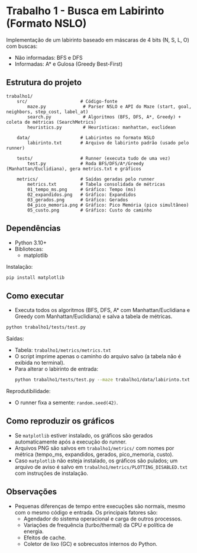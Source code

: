# Trabalho 1 - Busca em Labirinto (Formato NSLO)

Implementação de um labirinto baseado em máscaras de 4 bits (N, S, L, O) com buscas:
- Não informadas: BFS e DFS
- Informadas: A* e Gulosa (Greedy Best-First)

## Estrutura do projeto
```
trabalho1/
	src/                    # Código-fonte
		maze.py              # Parser NSLO e API do Maze (start, goal, neighbors, step_cost, label_at)
		search.py            # Algoritmos (BFS, DFS, A*, Greedy) + coleta de métricas (SearchMetrics)
		heuristics.py        # Heurísticas: manhattan, euclidean

	data/                   # Labirintos no formato NSLO
		labirinto.txt       # Arquivo de labirinto padrão (usado pelo runner)

	tests/                  # Runner (executa tudo de uma vez)
		test.py             # Roda BFS/DFS/A*/Greedy (Manhattan/Euclidiana), gera metrics.txt e gráficos

	metrics/                # Saídas geradas pelo runner
		metrics.txt         # Tabela consolidada de métricas
		01_tempo_ms.png     # Gráfico: Tempo (ms)
		02_expandidos.png   # Gráfico: Expandidos
		03_gerados.png      # Gráfico: Gerados
		04_pico_memoria.png # Gráfico: Pico Memória (pico simultâneo)
		05_custo.png        # Gráfico: Custo do caminho
```

## Dependências
- Python 3.10+
- Bibliotecas:
	- matplotlib

Instalação:
```bash
pip install matplotlib
```

## Como executar
- Executa todos os algoritmos (BFS, DFS, A* com Manhattan/Euclidiana e Greedy com Manhattan/Euclidiana) e salva a tabela de métricas.

```bash
python trabalho1/tests/test.py
```

Saídas:
- Tabela: `trabalho1/metrics/metrics.txt`
- O script imprime apenas o caminho do arquivo salvo (a tabela não é exibida no terminal).
- Para alterar o labirinto de entrada:
	```bash
	python trabalho1/tests/test.py --maze trabalho1/data/labirinto.txt
	```

Reprodutibilidade:
- O runner fixa a semente: `random.seed(42)`.

## Como reproduzir os gráficos
- Se `matplotlib` estiver instalado, os gráficos são gerados automaticamente após a execução do runner.
- Arquivos PNG são salvos em `trabalho1/metrics/` com nomes por métrica (tempo_ms, expandidos, gerados, pico_memoria, custo).
- Caso `matplotlib` não esteja instalado, os gráficos são pulados; um arquivo de aviso é salvo em `trabalho1/metrics/PLOTTING_DISABLED.txt` com instruções de instalação.

## Observações
- Pequenas diferenças de tempo entre execuções são normais, mesmo com o mesmo código e entrada. Os principais fatores são:
	- Agendador do sistema operacional e carga de outros processos.
	- Variações de frequência (turbo/thermal) da CPU e política de energia.
	- Efeitos de cache.
	- Coletor de lixo (GC) e sobrecustos internos do Python.